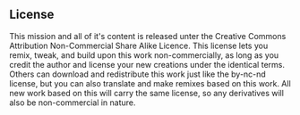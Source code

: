 License
-----------------
This mission and all of it's content is released unter the Creative Commons Attribution Non-Commercial Share Alike Licence.
This license lets you remix, tweak, and build upon this work non-commercially, as long as you credit the author and license your new creations under the identical terms. Others can download and redistribute this work just like the by-nc-nd license, but you can also translate and make remixes based on this work. All new work based on this will carry the same license, so any derivatives will also be non-commercial in nature.